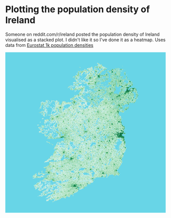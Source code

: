 # Plotting the population density of Ireland
Someone on reddit.com/r/ireland posted the population density of Ireland visualised as a stacked plot. I didn't like it so I've done it as a heatmap.
Uses data from [Eurostat 1k population densities](\https://ec.europa.eu/eurostat/web/gisco/geodata/reference-data/population-distribution-demography/geostat)

![plot](./Ireland_1k_population_heatmap.png
)
